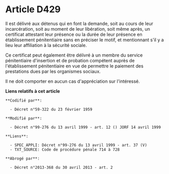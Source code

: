 # Article D429

Il est délivré aux détenus qui en font la demande, soit au cours de leur incarcération, soit au moment de leur libération,
soit même après, un certificat attestant leur présence ou la durée de leur présence en établissement pénitentiaire sans en
préciser le motif, et mentionnant s'il y a lieu leur affiliation à la sécurité sociale.

Ce certificat peut également être délivré à un membre du service pénitentiaire d'insertion et de probation compétent auprès
de l'établissement pénitentiaire en vue de permettre le paiement des prestations dues par les organismes sociaux.

Il ne doit comporter en aucun cas d'appréciation sur l'intéressé.

**Liens relatifs à cet article**

	**Codifié par**:

	  - Décret n°59-322 du 23 février 1959

	**Modifié par**:

	  - Décret n°99-276 du 13 avril 1999 - art. 12 () JORF 14 avril 1999

	**Liens**:

	  - SPEC_APPLI: Décret n°99-276 du 13 avril 1999 - art. 37 (V)
	  - TXT_SOURCE: Code de procédure pénale 714 à 728

	**Abrogé par**:

	  - Décret n°2013-368 du 30 avril 2013 - art. 2
